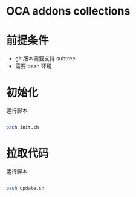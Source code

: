 # OCA addons collections

# 前提条件
- git 版本需要支持 subtree
- 需要 bash 环境

# 初始化
运行脚本
```bash

bash init.sh

```

# 拉取代码
运行脚本
```bash

bash update.sh

```
